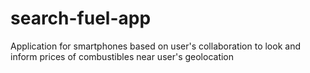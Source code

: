 # search-fuel-app
Application for smartphones based on user's collaboration to look and inform prices of combustibles near user's geolocation
